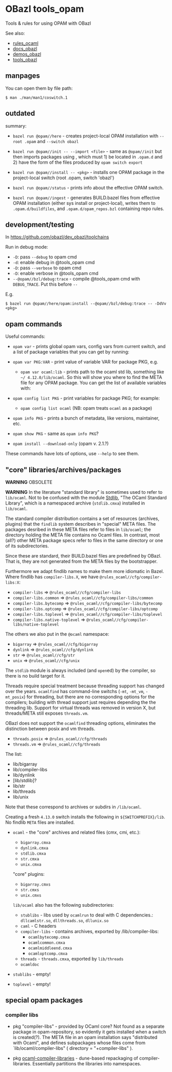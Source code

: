 # OBazl tools_opam
Tools & rules for using OPAM with OBazl

See also:

* [rules_ocaml](https://github.com/obazl/rules_ocaml)
* [docs_obazl](https://obazl.github.io/docs_obazl)
* [demos_obazl](https://github.com/obazl/demos_obazl)
* [tools_obazl](https://github.com/obazl/tools_obazl)

## manpages

You can open them by file path:

`$ man ./man/man1/coswitch.1`

## outdated
summary:

* `bazel run @opam//here` - creates project-local OPAM installation
  with `--root .opam` and `--switch obazl`

* `bazel run @opam//init -- --import <file>` - same as `@opam//init`
  but then imports packages using <file>, which must 1) be located in
  `.opam.d` and 2) have the form of the files produced by `opam switch
  export`

* `bazel run @opam//install -- <pkg>` - installs one OPAM package in
  the project-local switch (root .opam, switch 'obazl')

* `bazel run @opam//status` - prints info about the effective OPAM switch.

* `bazel run @opam//ingest` - generates BUILD.bazel files from
  effective OPAM installation (either sys install or project-local),
  writes them to `.opam.d/buildfiles`, and `.opam.d/opam_repos.bzl`
  containing repo rules.


## development/testing

In https://github.com/obazl/dev_obazl/toolchains

Run in debug mode:

* `-D`: pass `--debug` to opam cmd
* `-d`: enable debug in @tools_opam cmd
* `-D`: pass `--verbose` to opam cmd
* `-D`: enable verbose in @tools_opam cmd
* `--@opam//bzl/debug:trace` - compile @tools_opam cmd with `DEBUG_TRACE`. Put this before `--`

E.g.

`$ bazel run @opam//here/opam:install --@opam//bzl/debug:trace -- -DdVv <pkg>`

## opam commands

Useful commands:

* `opam var` - prints global opam vars, config vars from current
  switch, and a list of package variables that you can get by running:
* `opam var PKG:VAR` - print value of variable VAR for package PKG, e.g.
  * `opam var ocaml:lib` - prints path to the ocaml std lib, something like `~/
4.12.0/lib/ocaml`. So this will show you where to find the META file for any OPAM package.
    You can get the list of available variables with:
* `opam config list PKG` - print variables for package PKG; for
  example:
  * `opam config list ocaml` (NB: opam treats `ocaml` as a package)
* `opam info PKG` - prints a bunch of metadata, like versions, maintainer, etc.
* `opam show PKG` - same as `opam info PKG`?

* `opam install --download-only` (opam v. 2.1.?)

These commands have lots of options, use `--help` to see them.

## "core" libraries/archives/packages

**WARNING** OBSOLETE

**WARNING** In the literature "standard library" is sometimes used to
refer to `lib/ocaml`. Not to be confused with the module
[Stdlib](https://ocaml.org/api/Stdlib.html), "The OCaml Standard
Library", which is a namespaced archive (`stdlib.cmxa`) installed in
`lib/ocaml`.

The standard compiler distribution contains a set of resources
(archives, plugins) that the `findlib` system describes in "special"
META files. The packages desribed in these META files refer to files
in `lib/ocaml`; the directory holding the META file contains no Ocaml
files. In contrast, most (all?) other META package specs refer to
files in the same directory or one of its subdirectories.

Since these are standard, their BUILD.bazel files are predefined by
OBazl. That is, they are not generated from the META files by the
bootstrapper.

Furthermore we adapt findlib names to make them more idiomatic in
Bazel. Where findlib has `compiler-libs.X`, we have
`@rules_ocaml//cfg/compiler-libs:X`:

* `compiler-libs` => `@rules_ocaml//cfg/compiler-libs`
* `compiler-libs.common` => `@rules_ocaml//cfg/compiler-libs/common`
* `compiler-libs.bytecomp` => `@rules_ocaml//cfg/compiler-libs/bytecomp`
* `compiler-libs.optcomp` => `@rules_ocaml//cfg/compiler-libs/optcomp`
* `compiler-libs.toplevel` => `@rules_ocaml//cfg/compiler-libs/toplevel`
* `compiler-libs.native-toplevel` => `@rules_ocaml//cfg/compiler-libs/native-toplevel`

The others we also put in the `@ocaml` namespace:

* `bigarray` => `@rules_ocaml//cfg/bigarray`
* `dynlink`  =>  `@rules_ocaml//cfg/dynlink`
* `str` => `@rules_ocaml//cfg/str`
* `unix` => `@rules_ocaml//cfg/unix`

The `stdlib` module is always included (and `open`ed) by the compiler,
so there is no build target for it.

Threads require special treatment because threading support has
changed over the years. `ocamlfind` has command-line switchs (`-mt`,
`-mt_vm`, `-mt_posix`) for threading, but there are no corresponding
options for the compilers; building with thread support just requires
depending the the threading lib. Support for virtual threads was
removed in version X, but threads/META still exposes `threads.vm`.

OBazl does not support the `ocamlfind` threading options, eliminates
the distinction between posix and vm threads.

* `threads.posix` => `@rules_ocaml//cfg/threads`
* `threads.vm`    =>  `@rules_ocaml//cfg/threads`

The list:

* lib/bigarray
* lib/compiler-libs
* lib/dynlink
* [lib/stdlib]?
* lib/str
* lib/threads
* lib/unix

Note that these correspond to archives or subdirs in `/lib/ocaml`.

Creating a fresh `4.13.0` switch installs the following in
`${SWITCHPREFIX}/lib`.  No findlib `META` files are installed.

* `ocaml` - the "core" archives and related files (cmx, cmi, etc.):
  * `bigarray.cmxa`
  * `dynlink.cmxa`
  * `stdlib.cmxa`
  * `str.cmxa`
  * `unix.cmxa`

  "core" plugins:
  * `bigarray.cmxs`
  * `str.cmxs`
  * `unix.cmxs`

  `lib/ocaml` also has the following subdirectories:

  * `stublibs` - libs used by `ocamlrun` to deal with C dependencies.: `dllcamlstr.so`, `dllthreads.so`, `dllunix.so`
  * `caml` - C headers
  * `compiler-libs` - contains archives, exported by /lib/compiler-libs:
    * `ocamlbytecomp.cmxa`
    * `ocamlcommon.cmxa`
    * `ocamlmiddleend.cmxa`
    * `ocamloptcomp.cmxa`
  * `threads` - `threads.cmxa`, exported by `lib/threads`
  * `ocamldoc`

* `stublibs` - empty!

* `toplevel` - empty!

## special opam packages

### compiler libs

* pkg "compiler-libs" - provided by OCaml core? Not found as a
  separate package in opam-repository, so evidently it gets installed
  when a switch is created(?). The META file in an opam installation says
  "distributed with Ocaml", and defines subpackages whose files come
  from `lib/ocaml/compiler-libs" ( directory = "+compiler-libs" ).

* pkg [ocaml-compiler-libraries](https://github.com/janestreet/ocaml-compiler-libs) - dune-based repackaging of compiler-libraries.  Essentially partitions the libraries into namespaces.

